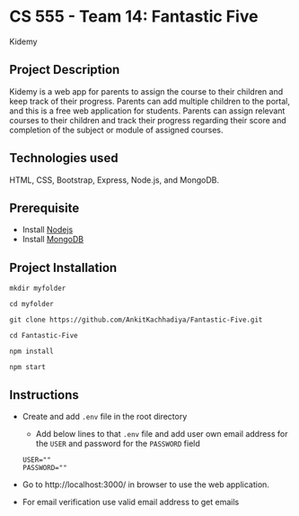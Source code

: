 # CS 555 - Team 14: Fantastic Five

Kidemy

## Project Description

Kidemy is a web app for parents to assign the course to their children and keep track of their progress. Parents can add multiple children to the portal, and this is a free web application for students. Parents can assign relevant courses to their children and track their progress regarding their score and completion of the subject or module of assigned courses.

## Technologies used

HTML, CSS, Bootstrap, Express, Node.js, and MongoDB.

## Prerequisite

-   Install [Nodejs](https://nodejs.org/en/download/)
-   Install [MongoDB](https://www.mongodb.com/try/download/community)

## Project Installation

```
mkdir myfolder

cd myfolder

git clone https://github.com/AnkitKachhadiya/Fantastic-Five.git

cd Fantastic-Five

npm install

npm start
```

## Instructions

-   Create and add `.env` file in the root directory

    -   Add below lines to that `.env` file and add user own email address for the `USER` and password for the `PASSWORD` field

    ```
    USER=""
    PASSWORD=""
    ```

-   Go to http://localhost:3000/ in browser to use the web application.

-   For email verification use valid email address to get emails
